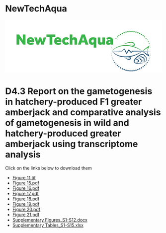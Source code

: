 # NewTechAqua
<img src="Newtechacqua.jpg"></img>
<h1>D4.3 Report on the gametogenesis in hatchery-produced F1 greater amberjack and comparative analysis of gametogenesis in wild and hatchery-produced greater amberjack using transcriptome analysis</h1> 
<h2High resolution Figures</h2>
<p>Click on the links below to download them</p>
<ul>
  <li><a href="Figure 11.tif">Figure 11.tif</a></li>
  <li><a href="Figure 15.pdf">Figure 15.pdf</a></li>
  <li><a href="Figure 16.pdf">Figure 16.pdf</a></li>
  <li><a href="Figure 17.pdf">Figure 17.pdf</a></li>
  <li><a href="Figure 18.pdf">Figure 18.pdf</a></li>
  <li><a href="Figure 19.pdf">Figure 19.pdf</a></li>
  <li><a href="Figure 20.pdf">Figure 20.pdf</a></li>
  <li><a href="Figure 21.pdf">Figure 21.pdf</a></li>
  <li><a href="Supplementary%20Figures_S1-S12.docx">Supplementary Figures_S1-S12.docx</a></li>
  <li><a href="Supplementary%20Tables_S1-S15.xlsx">Supplementary Tables_S1-S15.xlsx</a></li>
</ul>
